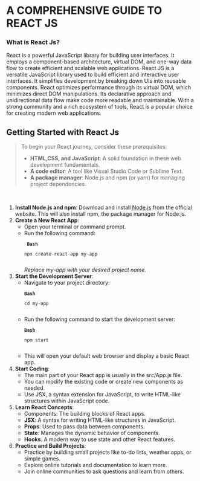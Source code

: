 <h1>A COMPREHENSIVE GUIDE TO REACT JS</h1>
<h3> What is React Js?</h3>
<p> React is a powerful JavaScript library for building user interfaces. It employs a component-based architecture, virtual DOM, and one-way data flow to create efficient and scalable web applications. React JS is a versatile JavaScript library used to build efficient and interactive user interfaces. It simplifies development by breaking down UIs into reusable components. React optimizes performance through its virtual DOM, which minimizes direct DOM manipulations. Its declarative approach and unidirectional data flow make code more readable and maintainable. With a strong community and a rich ecosystem of tools, React is a popular choice for creating modern web applications.</p>
<h2>Getting Started with React Js</h2>
<blockquote><p>To begin your React journey, consider these prerequisites:
<ul>
<li><strong>HTML,CSS, and JavaScript</strong>: A solid foundation in these web development fundamentals.</li>
<li><strong>A code editor</strong>: A tool like Visual Studio Code or Sublime Text.</li>
<li><strong>A package manager</strong>: Node.js and npm (or yarn) for managing project dependencies.</li>
</ul><p></blockquote>
<br>
<ol>
<li><strong>Install Node.js and npm</strong>: Download and install <a href="https://nodejs.org/en"_blank">Node.js</a> from the official website. This will also install npm, the package manager for Node.js.</li>
<li><strong>Create a New React App</strong>: 
<ul>
<li>Open your terminal or command prompt.</li>
<li>Run the following command: <pre><code> <strong>Bash</strong> <p>npx create-react-app my-app </p></pre></code><i> Replace my-app with your desired project name.</i></li></ul>
<li><strong>Start the Development Server</strong>:
<ul>
<li>Navigate to your project directory: <pre><code><strong>Bash</strong> <p>cd my-app </p></pre></code></li>
<li>Run the following command to start the development server: <pre><code><strong>Bash</strong> <p>npm start </p></pre></code></li>
<li>This will open your default web browser and display a basic React app.</li></ul>
<li><strong>Start Coding</strong>:
<ul>
<li>The main part of your React app is usually in the src/App.js file.</li>
<li>You can modify the existing code or create new components as needed.</li>
<li>Use JSX, a syntax extension for JavaScript, to write HTML-like structures within JavaScript code.</li></ul>
<li><strong>Learn React Concepts</strong>:
<ul>
<li>Components: The building blocks of React apps.</li>
<li><strong>JSX</strong>: A syntax for writing HTML-like structures in JavaScript.</li>
<li><strong>Props</strong>: Used to pass data between components.</li>
<li><strong>State</strong>: Manages the dynamic behavior of components.</li>
<li><strong>Hooks</strong>: A modern way to use state and other React features.</li></ul>
<li><strong>Practice and Build Projects</strong>:
<ul>
<li>Practice by building small projects like to-do lists, weather apps, or simple games.</li>
<li>Explore online tutorials and documentation to learn more.</li>
<li>Join online communities to ask questions and learn from others.</li></ul>
</ul>
